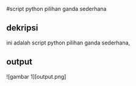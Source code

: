 #script python pilihan ganda sederhana


## dekripsi
ini adalah script python pilihan ganda sederhana, 

## output
![gambar 1][output.png]
